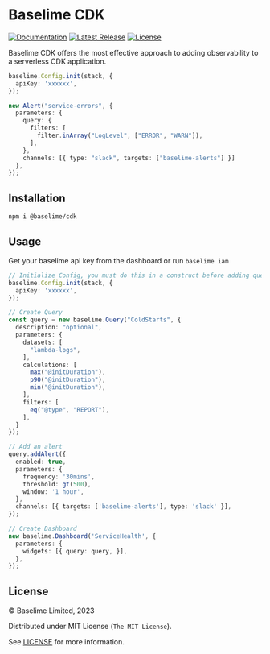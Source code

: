 # Baselime CDK
[![Documentation][docs_badge]][docs]
[![Latest Release][release_badge]][release]
[![License][license_badge]][license]

Baselime CDK offers the most effective approach to adding observability to a serverless CDK application.


```typescript
baselime.Config.init(stack, {
  apiKey: 'xxxxxx',
});

new Alert("service-errors", {
  parameters: {
    query: {
      filters: [
        filter.inArray("LogLevel", ["ERROR", "WARN"]),
      ],
    },
    channels: [{ type: "slack", targets: ["baselime-alerts"] }]
  },
});
```

## Installation

```
npm i @baselime/cdk
```
## Usage

Get your baselime api key from the dashboard or run `baselime iam` 

```typescript
// Initialize Config, you must do this in a construct before adding querys, alerts and dashboards.
baselime.Config.init(stack, {
  apiKey: 'xxxxxx',
});

// Create Query
const query = new baselime.Query("ColdStarts", {
  description: "optional",
  parameters: {
    datasets: [
      "lambda-logs",
    ],
    calculations: [
      max("@initDuration"),
      p90("@initDuration"),
      min("@initDuration"),
    ],
    filters: [
      eq("@type", "REPORT"),
    ],
  }
});

// Add an alert
query.addAlert({
  enabled: true,
  parameters: {
    frequency: '30mins',
    threshold: gt(500),
    window: '1 hour',
  },
  channels: [{ targets: ['baselime-alerts'], type: 'slack' }],
});

// Create Dashboard
new baselime.Dashboard('ServiceHealth', {
  parameters: {
    widgets: [{ query: query, }],
  },
});
```

## License

&copy; Baselime Limited, 2023

Distributed under MIT License (`The MIT License`).

See [LICENSE](LICENSE) for more information.

<!-- Badges -->

[docs]: https://baselime.io/docs/
[docs_badge]: https://img.shields.io/badge/docs-reference-blue.svg?style=flat-square
[release]: https://github.com/baselime/cdk/releases/latest
[release_badge]: https://img.shields.io/github/release/baselime/cdk.svg?style=flat-square&ghcache=unused
[license]: https://opensource.org/licenses/MIT
[license_badge]: https://img.shields.io/github/license/baselime/cdk.svg?color=blue&style=flat-square&ghcache=unused

